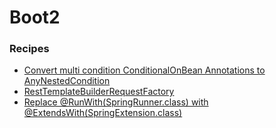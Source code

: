 # Boot2

### Recipes
* [Convert multi condition ConditionalOnBean Annotations to AnyNestedCondition](conditionalonbeananynestedcondition.md)
* [RestTemplateBuilderRequestFactory](resttemplatebuilderrequestfactory.md)
* [Replace @RunWith(SpringRunner.class) with @ExtendsWith(SpringExtension.class)](springrunnertospringextension.md)
